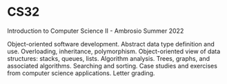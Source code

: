 # CS32
Introduction to Computer Science II - Ambrosio Summer 2022

Object-oriented software development. Abstract data type definition and use. Overloading, inheritance, polymorphism. Object-oriented view of data structures: stacks, queues, lists. 
Algorithm analysis. Trees, graphs, and associated algorithms. Searching and sorting. Case studies and exercises from computer science applications. Letter grading.
